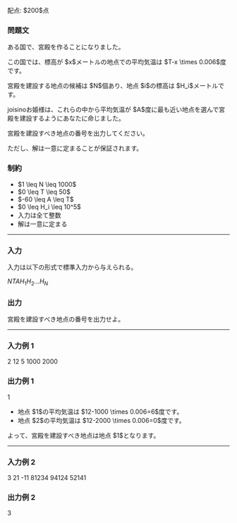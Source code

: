 
<div>

<span>

<span>

<p>
配点: $200$点
</p>

<div>

<section>

### **問題文**

<p>
ある国で、宮殿を作ることになりました。
</p>

<p>
この国では、標高が $x$メートルの地点での平均気温は $T-x \times 0.006$度です。
</p>

<p>
宮殿を建設する地点の候補は $N$個あり、地点 $i$の標高は $H_i$メートルです。
</p>

<p>
joisinoお姫様は、これらの中から平均気温が $A$度に最も近い地点を選んで宮殿を建設するようにあなたに命じました。
</p>

<p>
宮殿を建設すべき地点の番号を出力してください。
</p>

<p>
ただし、解は一意に定まることが保証されます。
</p>

</section>

</div>

<div>

<section>

### **制約**

<ul>

<li>
$1 \leq N \leq 1000$
</li>

<li>
$0 \leq T \leq 50$
</li>

<li>
$-60 \leq A \leq T$
</li>

<li>
$0 \leq H_i \leq 10^5$
</li>

<li>
入力は全て整数
</li>

<li>
解は一意に定まる
</li>

</ul>

</section>

</div>

---

<div>

<div>

<section>

### **入力**

<p>
入力は以下の形式で標準入力から与えられる。
</p>

<div>

$N$$T$$A$$H_1$$H_2$$...$$H_N$
</div>

</section>

</div>

<div>

<section>

### **出力**

<p>
宮殿を建設すべき地点の番号を出力せよ。
</p>

</section>

</div>

</div>

---

<div>

<section>

### **入力例 1**

<div>

2
12 5
1000 2000

</div>

</section>

</div>

<div>

<section>

### **出力例 1**

<div>

1

</div>

<ul>

<li>
地点 $1$の平均気温は $12-1000 \times 0.006=6$度です。
</li>

<li>
地点 $2$の平均気温は $12-2000 \times 0.006=0$度です。
</li>

</ul>

<p>
よって、宮殿を建設すべき地点は地点 $1$となります。
</p>

</section>

</div>

---

<div>

<section>

### **入力例 2**

<div>

3
21 -11
81234 94124 52141

</div>

</section>

</div>

<div>

<section>

### **出力例 2**

<div>

3

</div>

</section>

</div>

</span>

</span>

</div>
